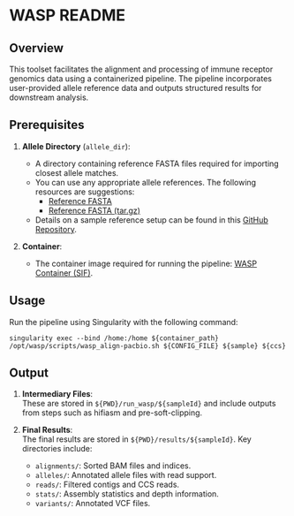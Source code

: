 # WASP README

## Overview

This toolset facilitates the alignment and processing of immune receptor genomics data using a containerized pipeline. The pipeline incorporates user-provided allele reference data and outputs structured results for downstream analysis.

## Prerequisites

1. **Allele Directory** (`allele_dir`):  
   - A directory containing reference FASTA files required for importing closest allele matches.  
   - You can use any appropriate allele references. The following resources are suggestions:  
     - [Reference FASTA](http://immunogenomics.louisville.edu/immune_receptor_genomics/current/reference.fasta)  
     - [Reference FASTA (tar.gz)](http://immunogenomics.louisville.edu/wasp/ref.tar.gz)  
   - Details on a sample reference setup can be found in this [GitHub Repository](https://github.com/Watson-IG/immune_receptor_genomics/tree/main).

2. **Container**:  
   - The container image required for running the pipeline: [WASP Container (SIF)](http://immunogenomics.louisville.edu/wasp/wasp-241023.sif).

## Usage

Run the pipeline using Singularity with the following command:

    singularity exec --bind /home:/home ${container_path} /opt/wasp/scripts/wasp_align-pacbio.sh ${CONFIG_FILE} ${sample} ${ccs}

## Output

1. **Intermediary Files**:  
   These are stored in `${PWD}/run_wasp/${sampleId}` and include outputs from steps such as hifiasm and pre-soft-clipping.

2. **Final Results**:  
   The final results are stored in `${PWD}/results/${sampleId}`. Key directories include:
   - `alignments/`: Sorted BAM files and indices.
   - `alleles/`: Annotated allele files with read support.
   - `reads/`: Filtered contigs and CCS reads.
   - `stats/`: Assembly statistics and depth information.
   - `variants/`: Annotated VCF files.

